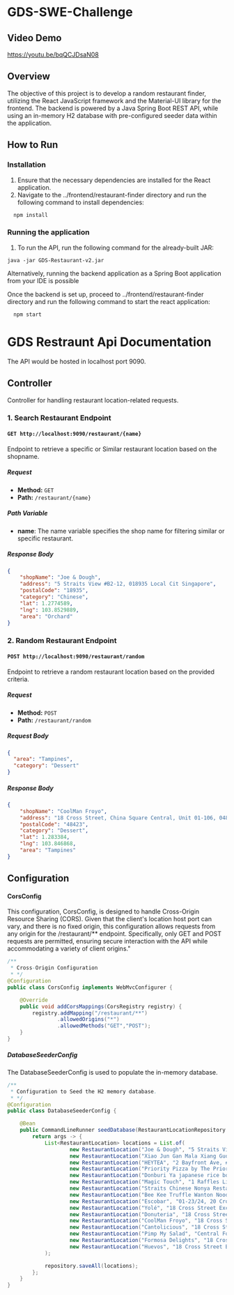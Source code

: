 # GDS-SWE-Challenge

## Video Demo
https://youtu.be/bqQCJDsaN08

## Overview

The objective of this project is to develop a random restaurant finder, utilizing the React JavaScript framework and the Material-UI library for the frontend. The backend is powered by a Java Spring Boot REST API, while using an in-memory H2 database with pre-configured seeder data within the application.

## How to Run

### Installation

1. Ensure that the necessary dependencies are installed for the React application.
2. Navigate to the ../frontend/restaurant-finder directory and run the following command to install dependencies:
```
  npm install
```


### Running the application

1. To run the API, run the following command for the already-built JAR:
```
java -jar GDS-Restaurant-v2.jar
```
Alternatively, running the backend application as a Spring Boot application from your IDE is possible

Once the backend is set up, proceed to ../frontend/restaurant-finder directory and run the following command to start the react application:
```
  npm start
```

# GDS Restraunt Api Documentation

The API would be hosted in localhost port 9090.

## Controller

Controller for handling restaurant location-related requests.


### 1. Search Restaurant Endpoint

#### `GET http://localhost:9090/restaurant/{name}`

Endpoint to retrieve a specific or Similar restaurant location based on the shopname.

##### Request

- **Method:** `GET`
- **Path:** `/restaurant/{name}`

##### Path Variable

- **name**: The name variable specifies the shop name for filtering similar or specific restaurant.

##### Response Body
```json
{
    "shopName": "Joe & Dough",
    "address": "5 Straits View #B2-12, 018935 Local Cit Singapore",
    "postalCode": "18935",
    "category": "Chinese",
    "lat": 1.2774589,
    "lng": 103.8529889,
    "area": "Orchard"
}
```


### 2. Random Restaurant Endpoint

#### `POST http://localhost:9090/restaurant/random`

Endpoint to retrieve a random restaurant location based on the provided criteria.

##### Request

- **Method:** `POST`
- **Path:** `/restaurant/random`

##### Request Body

```json
{
  "area": "Tampines",
  "category": "Dessert"
}
```
##### Response Body
```json
{
    "shopName": "CoolMan Froyo",
    "address": "18 Cross Street, China Square Central, Unit 01-106, 048423 Singapore",
    "postalCode": "48423",
    "category": "Dessert",
    "lat": 1.283384,
    "lng": 103.846868,
    "area": "Tampines"
}
```


## Configuration

#### CorsConfig

This configuration, CorsConfig, is designed to handle Cross-Origin Resource Sharing (CORS). Given that the client's location host port can vary, and there is no fixed origin, this configuration allows requests from any origin for the /restaurant/** endpoint. Specifically, only GET and POST requests are permitted, ensuring secure interaction with the API while accommodating a variety of client origins."

```CorsConfig.java
/** 
 * Cross-Origin Configuration
 * */
@Configuration
public class CorsConfig implements WebMvcConfigurer {

    @Override
    public void addCorsMappings(CorsRegistry registry) {
        registry.addMapping("/restaurant/**")
                .allowedOrigins("*")
                .allowedMethods("GET","POST"); 
    }
}
```

##### DatabaseSeederConfig
The DatabaseSeederConfig is used to populate the in-memory database. 

```DatabaseSeederConfig.java
/**
 * Configuration to Seed the H2 memory database. 
 * */
@Configuration
public class DatabaseSeederConfig {

    @Bean
    public CommandLineRunner seedDatabase(RestaurantLocationRepository repository) {
        return args -> {
            List<RestaurantLocation> locations = List.of(
                    new RestaurantLocation("Joe & Dough", "5 Straits View #B2-12, 018935 Local Cit Singapore", "18935", "Chinese", 1.2774589, 103.8529889, "Orchard"),
                    new RestaurantLocation("Xiao Jun Gan Mala Xiang Guo", "The 101 Beach Road #01-01 Singapore 189703", "18935", "Dessert", 1.2774589, 103.8529889, "Orchard"),
                    new RestaurantLocation("HEYTEA", "2 Bayfront Ave, #01-73/74, 018972 Singapore", "18972", "Western", 1.283949, 103.858846, "Orchard"),
                    new RestaurantLocation("Priority Pizza by The Priority Club", "The Orchard Food Market 1 Claymore Dr, #02-01,Kitchen 8A, Singapore, 229594", "229594", "Western", 1.307492079, 103.8294198, "Orchard"),
                    new RestaurantLocation("Donburi Ya japanese rice bowl", "1 Raffles Link CityLink Mall B1-16 Singapore 039393", "39393", "Dessert", 1.292009, 103.85588, "Orchard"),
                    new RestaurantLocation("Magic Touch", "1 Raffles Link, #B1-23 CityLink Mall, 039393 Singapore", "39393", "Dessert", 1.292009, 103.85588, "Orchard"),
                    new RestaurantLocation("Straits Chinese Nonya Restaurant", "8 Raffles Ave #02-21, Singapore, 039802", "39802", "Chinese", 1.289825, 103.855015, "Tampines"),
                    new RestaurantLocation("Bee Kee Truffle Wanton Noodle", "01-15, Market Street Interim Hawker Centre, 5 Cross Street, 048418 Singapore", "48418", "Dessert", 1.281939656, 103.8484445, "Tampines"),
                    new RestaurantLocation("Escobar", "01-23/24, 20 Cross Street, China Square, Chinatown, Lower Central, 048422 Singapore", "48422", "Western", 1.283745, 103.847478, "Tampines"),
                    new RestaurantLocation("Yolé", "18 Cross Street Exchange #B1-110 Kitchen 21, 048423 Singapore", "48423", "Dessert", 1.283384, 103.846868, "Tampines"),
                    new RestaurantLocation("Donuteria", "18 Cross Street Exchange B1-110, S 048423", "48423", "Dessert", 1.283384, 103.846868, "Tampines"),
                    new RestaurantLocation("CoolMan Froyo", "18 Cross Street, China Square Central, Unit 01-106, 048423 Singapore", "48423", "Dessert", 1.283384, 103.846868, "Tampines"),
                    new RestaurantLocation("Cantolicious", "18 Cross Street, Cross Street Exchange B1-110, 048423 Singapore", "48423", "Chinese", 1.283384, 103.846868, "Tampines"),
                    new RestaurantLocation("Pimp My Salad", "Central Food Co, 18 Cross Street, #B1-110, Singapore, Singapore 048423", "48423", "Dessert", 1.283384, 103.846868, "Tampines"),
                    new RestaurantLocation("Formosa Delights", "18 Cross Street B1-110 Singapore 048423", "48423", "Chinese", 1.283384, 103.846868, "Tampines"),
                    new RestaurantLocation("Huevos", "18 Cross Street B1-110, S048423", "48423", "Dessert", 1.283384, 103.846868, "Tampines")
            );

            repository.saveAll(locations);
        };
    }
}
```





